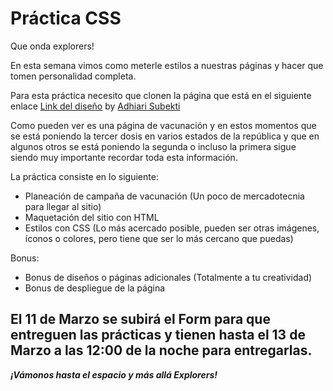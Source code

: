 # Práctica CSS

Que onda explorers!

En esta semana vimos como meterle estilos a nuestras páginas y hacer que tomen personalidad completa.

Para esta práctica necesito que clonen la página que está en el siguiente enlace [Link del diseño](./landingVacunaci%C3%B3n.png) by [Adhiari Subekti](https://dribbble.com/Adhiari_is)

Como pueden ver es una página de vacunación y en estos momentos que se está poniendo la tercer dosis en varios estados de la república y que en algunos otros se está poniendo la segunda o incluso la primera sigue siendo muy importante recordar toda esta información.

La práctica consiste en lo siguiente:

- Planeación de campaña de vacunación (Un poco de mercadotecnia para llegar al sitio)
- Maquetación del sitio con HTML
- Estilos con CSS (Lo más acercado posible, pueden ser otras imágenes, íconos o colores, pero tiene que ser lo más cercano que puedas)

Bonus:
- Bonus de diseños o páginas adicionales (Totalmente a tu creatividad)
- Bonus de despliegue de la página 

## El 11 de Marzo se subirá el Form para que entreguen las prácticas y tienen hasta el 13 de Marzo a las 12:00 de la noche para entregarlas. 
***¡Vámonos hasta el espacio y más allá Explorers!***

